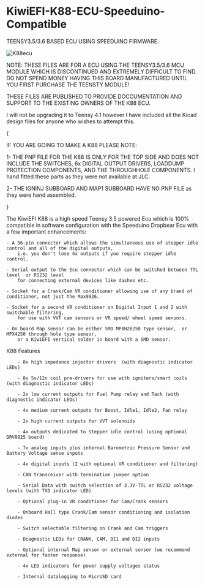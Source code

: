 # KiwiEFI-K88-ECU-Speeduino-Compatible
TEENSY3.5/3.6 BASED ECU USING SPEEDUINO FIRMWARE.

![K88ecu](https://github.com/Neil427/KiwiEFI-K88-ECU-Speeduino-Compatible/assets/67580691/b6c15399-bfd3-4c67-b95c-0dc14941cbda)

NOTE:	THESE FILES ARE FOR A ECU USING THE TEENSY3.5/3.6 MCU MODULE 
	WHICH IS DISCONTINUED AND EXTREMELY DIFFICULT TO FIND.
	DO NOT SPEND MONEY HAVING THIS BOARD MANUFACTURED UNTIL YOU 
	FIRST PURCHASE THE TEENSTY MODULE!

 


THESE FILES ARE PUBLISHED TO PROVIDE DOCCUMENTATION AND SUPPORT TO THE EXISTING OWNERS OF THE K88 ECU.






I will not be upgrading it to Teensy 4.1 however I have included all the Kicad design files for anyone who wishes to attempt this.




{

IF YOU ARE GOING TO MAKE A K88 PLEASE NOTE:

1- THE PNP FILE FOR THE K88 IS ONLY FOR THE TOP SIDE AND DOES NOT INCLUDE THE SWITCHES, 6x DIGITAL OUTPUT DRIVERS, LOADDUMP PROTECTION COMPONENTS, AND THE THROUGHHOLE COMPONENTS. I hand fitted these parts as they were not available at JLC.

2- THE IGNINJ SUBBOARD AND MAP1 SUBBOARD HAVE NO PNP FILE as they were hand assembled.

}




The KiwiEFI K88 is a high speed Teensy 3.5 powered Ecu which is 100% compatible in software configuration with the Speeduino Dropbear Ecu with a few important enhancements:

    - A 56-pin connector which allows the simultaneous use of stepper idle control and all of the digital outputs, 
    	i.e. you don't lose 4x outputs if you require stepper idle control.

    - Serial output to the Ecu connector which can be switched between TTL level  or RS232 level 
    	for connecting external devices like dashes etc.

    - Socket for a Crank/Cam VR conditioner allowing use of any brand of conditioner, not just the Max9926.

    - Socket for a second VR conditioner on Digital Input 1 and 2 with switchable filtering, 
    	for use with VVT cam sensors or VR speed/ wheel speed sensors. 

    - On board Map sensor can be either SMD MPXHZ6250 type sensor,  or MPX4250 through hole type sensor, 
    	or a KiwiEFI vertical solder in board with a SMD sensor.


 

K88 Features

		- 8x high impedance injector drivers  (with diagnostic indicator LEDs)
	
       	- 8x 5v/12v coil pre-drivers for use with igniters/smart coils  (with diagnostic indicator LEDs)
	
       	- 2x low current outputs for Fuel Pump relay and Tach (with diagnostic indicator LEDs)
	
       	- 4x medium current outputs for Boost, Idle1, Idle2, Fan relay
	
       	- 2x high current outputs for VVT solenoids
	
       	- 4x outputs dedicated to Stepper idle control (using optional DRV8825 board)
	
       	- 7x analog inputs plus internal Barometric Pressure Sensor and Battery Voltage sense inputs
	
       	- 4x digital inputs (2 with optional VR conditioner and filtering)
	
       	- CAN transceiver with termination jumper option
	
       	- Serial Data with switch selection of 3.3V-TTL or RS232 voltage levels (with TXD indicator LED)
	
       	- Optional plug-in VR conditioner for Cam/Crank sensors
	
       	- Onboard Hall type Crank/Cam sensor conditioning and isolation diodes
	
       	- Switch selectable filtering on Crank and Cam triggers
	
       	- Diagnostic LEDs for CRANK, CAM, DI1 and DI2 inputs
	
       	- Optional internal Map sensor or external sensor (we recommend external for faster response)
	
       	- 4x LED indicators for power supply voltages status
	
		- Internal datalogging to MicroSD card









